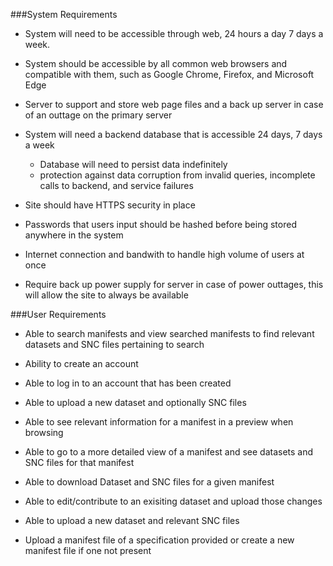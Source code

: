 ###System Requirements 

- System will need to be accessible through web, 24 hours a day 7 days a week.

- System should be accessible by all common web browsers and compatible with them, such as Google Chrome, Firefox, and Microsoft Edge

- Server to support and store web page files and a back up server in case of an outtage on the primary server

- System will need a backend database that is accessible 24 days, 7 days a week

  * Database will need to persist data indefinitely
  * protection against data corruption from invalid queries, incomplete calls to backend, and service failures
  
- Site should have HTTPS security in place 
 
- Passwords that users input should be hashed before being stored anywhere in the system
 
- Internet connection and bandwith to handle high volume of users at once
 
- Require back up power supply for server in case of power outtages, this will allow the site to always be available 

###User Requirements

- Able to search manifests and view searched manifests to find relevant datasets and SNC files pertaining to search

- Ability to create an account

- Able to log in to an account that has been created

- Able to upload a new dataset and optionally SNC files

- Able to see relevant information for a manifest in a preview when browsing

- Able to go to a more detailed view of a manifest and see datasets and SNC files for that manifest

- Able to download Dataset and SNC files for a given manifest

- Able to edit/contribute to an exisiting dataset and upload those changes 

- Able to upload a new dataset and relevant SNC files

- Upload a manifest file of a specification provided or create a new manifest file if one not present

